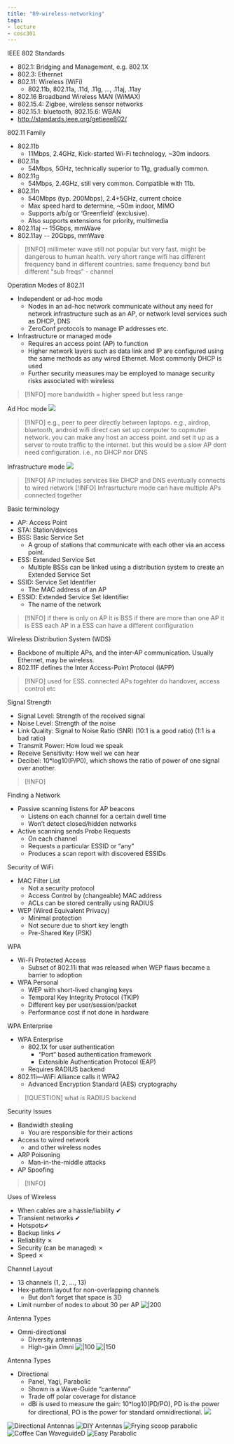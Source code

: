 ```yaml
---
title: "09-wireless-networking"
tags: 
- lecture
- cosc301
---
```


IEEE 802 Standards 
- 802.1: Bridging and Management, e.g. 802.1X 
- 802.3: Ethernet 
- 802.11: Wireless (WiFi) 
	- 802.11b, 802.11a, .11d, .11g, …, .11aj, .11ay 
- 802.16 Broadband Wireless MAN (WiMAX) 
- 802.15.4: Zigbee, wireless sensor networks 
- 802.15.1: bluetooth, 802.15.6: WBAN 
- http://standards.ieee.org/getieee802/

802.11 Family 
- 802.11b 
	- 11Mbps, 2.4GHz, Kick-started Wi-Fi technology, ~30m indoors. 
- 802.11a 
	- 54Mbps, 5GHz, technically superior to 11g, gradually common. 
- 802.11g 
	- 54Mbps, 2.4GHz, still very common. Compatible with 11b. 
- 802.11n 
	- 540Mbps (typ. 200Mbps), 2.4+5GHz, current choice 
	- Max speed hard to determine, ~50m indoor, MIMO 
	- Supports a/b/g or ‘Greenfield’ (exclusive). 
	- Also supports extensions for priority, multimedia 
- 802.11aj -- 15Gbps, mmWave 
- 802.11ay -- 20Gbps, mmWave

> [!INFO] millimeter wave still not popular but very fast. might be dangerous to human health. very short range
> wifi has different frequency band in different countries. same frequency band but different "sub freqs" - channel

Operation Modes of 802.11 
- Independent or ad-hoc mode 
	- Nodes in an ad-hoc network communicate without any need for network infrastructure such as an AP, or network level services such as DHCP, DNS 
	- ZeroConf protocols to manage IP addresses etc. 
- Infrastructure or managed mode 
	- Requires an access point (AP) to function 
	- Higher network layers such as data link and IP are configured using the same methods as any wired Ethernet. Most commonly DHCP is used 
	- Further security measures may be employed to manage security risks associated with wireless

> [!INFO] more bandwidth = higher speed but less range

Ad Hoc mode
![](https://i.imgur.com/LwTjKdU.png)
> [!INFO] e.g., peer to peer directly between laptops. e.g., airdrop, bluetooth, android wifi direct
> can set up computer to copmuter network. 
> you can make any host an access point. and set it up as a server to route traffic to the internet. but this would be a slow AP
> dont need configuration. i.e., no DHCP nor DNS

Infrastructure mode
![](https://i.imgur.com/GuhlwVA.png)
> [!INFO] AP includes services like DHCP and DNS
> eventually connects to wired network
> [!INFO] Infrasrtucture mode can have multiple APs connected together

Basic terminology 
- AP: Access Point 
- STA: Station/devices 
- BSS: Basic Service Set 
	- A group of stations that communicate with each other via an access point. 
- ESS: Extended Service Set 
	- Multiple BSSs can be linked using a distribution system to create an Extended Service Set 
- SSID: Service Set Identifier 
	- The MAC address of an AP 
- ESSID: Extended Service Set Identifier 
	- The name of the network
> [!INFO] if there is only on AP it is BSS
> if there are more than one AP it is ESS
> each AP in a ESS can have a different configuration

Wireless Distribution System (WDS) 
- Backbone of multiple APs, and the inter-AP communication. Usually Ethernet, may be wireless. 
- 802.11F defines the Inter Access-Point Protocol (IAPP)

> [!INFO] used for ESS. connected APs togehter
> do handover, access control etc

Signal Strength 
- Signal Level: Strength of the received signal 
- Noise Level: Strength of the noise 
- Link Quality: Signal to Noise Ratio (SNR) (10:1 is a good ratio) (1:1 is a bad ratio)
- Transmit Power: How loud we speak 
- Receive Sensitivity: How well we can hear 
- Decibel: 10*log10(P/P0), which shows the ratio of power of one signal over another.
> [!INFO] 

Finding a Network 
- Passive scanning listens for AP beacons 
	- Listens on each channel for a certain dwell time 
	- Won’t detect closed/hidden networks 
- Active scanning sends Probe Requests 
	- On each channel 
	- Requests a particular ESSID or “any” 
	- Produces a scan report with discovered ESSIDs

Security of WiFi 
- MAC Filter List 
	- Not a security protocol 
	- Access Control by (changeable) MAC address 
	- ACLs can be stored centrally using RADIUS 
- WEP (Wired Equivalent Privacy) 
	- Minimal protection 
	- Not secure due to short key length 
	- Pre-Shared Key (PSK)

WPA 
- Wi-Fi Protected Access 
	- Subset of 802.11i that was released when WEP flaws became a barrier to adoption 
- WPA Personal 
	- WEP with short-lived changing keys 
	- Temporal Key Integrity Protocol (TKIP) 
	- Different key per user/session/packet 
	- Performance cost if not done in hardware

WPA Enterprise 
- WPA Enterprise 
	- 802.1X for user authentication 
		- “Port” based authentication framework 
		- Extensible Authentication Protocol (EAP) 
	- Requires RADIUS backend 
- 802.11i—WiFi Alliance calls it WPA2 
	- Advanced Encryption Standard (AES) cryptography

> [!QUESTION] what is RADIUS backend

Security Issues 
- Bandwidth stealing 
	- You are responsible for their actions 
- Access to wired network 
	- and other wireless nodes 
- ARP Poisoning 
	- Man-in-the-middle attacks 
- AP Spoofing

> [!INFO]

Uses of Wireless 
- When cables are a hassle/liability ✔ 
- Transient networks ✔ 
- Hotspots✔ 
- Backup links ✔ 
- Reliability ✗ 
- Security (can be managed) ✗ 
- Speed ✗

Channel Layout 
- 13 channels (1, 2, …, 13) 
- Hex-pattern layout for non-overlapping channels 
	- But don’t forget that space is 3D 
- Limit number of nodes to about 30 per AP
![|200](https://i.imgur.com/Kq0zHzP.png)

Antenna Types 
- Omni-directional 
	- Diversity antennas 
	- High-gain Omni
![|100](https://i.imgur.com/xLFfzdX.png) ![|150](https://i.imgur.com/GkPoavC.png)

Antenna Types 
- Directional 
	- Panel, Yagi, Parabolic 
	- Shown is a Wave-Guide “cantenna” 
	- Trade off polar coverage for distance 
	- dBi is used to measure the gain: 10*log10(PD/PO), PD is the power for directional, PO is the power for standard omnidirectional.
![](https://i.imgur.com/RwgaD7b.png)


![Directional Antennas](https://i.imgur.com/4BzfacB.png)
![DIY Antennas](https://i.imgur.com/ZQ0WHin.png)
![Frying scoop parabolic](https://i.imgur.com/YTwXLbT.png)
![Coffee Can WaveguideD](https://i.imgur.com/bLNbhhC.png)
![Easy Parabolic](https://i.imgur.com/MsdBygq.png)

